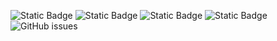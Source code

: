 ![Static Badge](https://img.shields.io/badge/blacklists-60-000000) ![Static Badge](https://img.shields.io/badge/blacklisted-3121518-cc0000) ![Static Badge](https://img.shields.io/badge/whitelisted-2244-00CC00) ![Static Badge](https://img.shields.io/badge/streaming_blacklist-28107-000000) ![GitHub issues](https://img.shields.io/github/issues/fabriziosalmi/blacklists)
